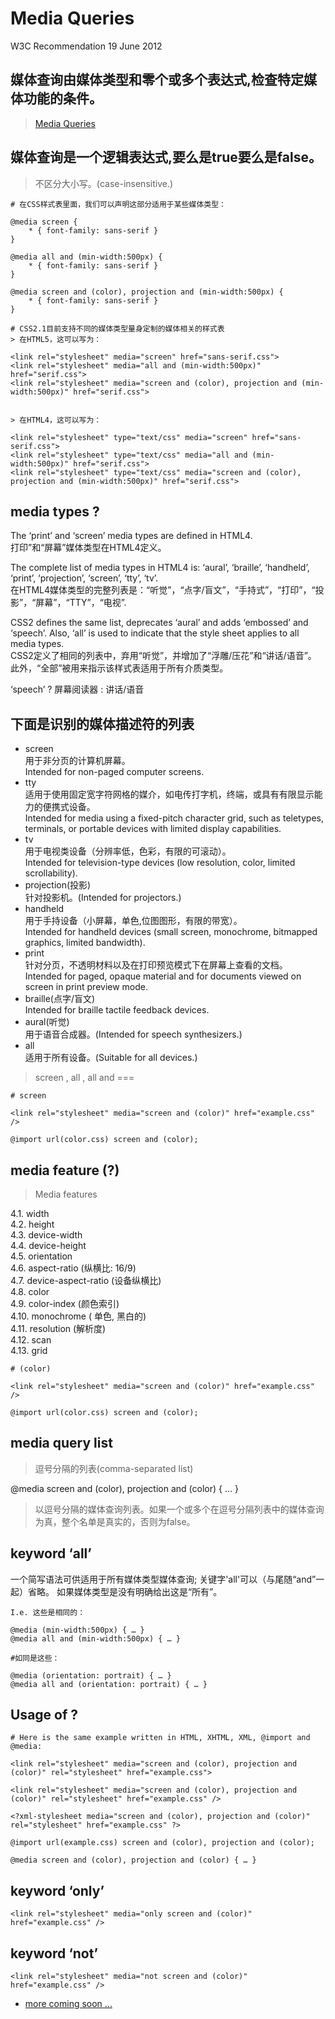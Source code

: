 # Media Queries
W3C Recommendation 19 June 2012

## 媒体查询由媒体类型和零个或多个表达式,检查特定媒体功能的条件。

> [Media Queries](https://www.w3.org/TR/css3-mediaqueries/)

## 媒体查询是一个逻辑表达式,要么是true要么是false。

> 不区分大小写。(case-insensitive.)

```code
# 在CSS样式表里面，我们可以声明这部分适用于某些媒体类型：

@media screen {
    * { font-family: sans-serif }
}

@media all and (min-width:500px) {
    * { font-family: sans-serif }
}

@media screen and (color), projection and (min-width:500px) {
    * { font-family: sans-serif }
}

# CSS2.1目前支持不同的媒体类型量身定制的媒体相关的样式表
> 在HTML5，这可以写为：

<link rel="stylesheet" media="screen" href="sans-serif.css">
<link rel="stylesheet" media="all and (min-width:500px)" href="serif.css">
<link rel="stylesheet" media="screen and (color), projection and (min-width:500px)" href="serif.css">


> 在HTML4，这可以写为：

<link rel="stylesheet" type="text/css" media="screen" href="sans-serif.css">
<link rel="stylesheet" type="text/css" media="all and (min-width:500px)" href="serif.css">
<link rel="stylesheet" type="text/css" media="screen and (color), projection and (min-width:500px)" href="serif.css">
```

## media types ?
The ‘print’ and ‘screen’ media types are defined in HTML4.  
打印”和“屏幕”媒体类型在HTML4定义。

 The complete list of media types in HTML4 is: ‘aural’, ‘braille’, ‘handheld’, ‘print’, ‘projection’, ‘screen’, ‘tty’, ‘tv’.  
 在HTML4媒体类型的完整列表是：“听觉”，“点字/盲文”，“手持式”，“打印”，“投影”，“屏幕”，“TTY”，“电视”.

 CSS2 defines the same list, deprecates ‘aural’ and adds ‘embossed’ and ‘speech’. Also, ‘all’ is used to indicate that the style sheet applies to all media types.  
 CSS2定义了相同的列表中，弃用“听觉”，并增加了“浮雕/压花”和“讲话/语音”。  
 此外，“全部”被用来指示该样式表适用于所有介质类型。   

 ‘speech’ ? 屏幕阅读器 : 讲话/语音

## 下面是识别的媒体描述符的列表

* screen  
  用于非分页的计算机屏幕。    
  Intended for non-paged computer screens.  
* tty   
  适用于使用固定宽字符网格的媒介，如电传打字机，终端，或具有有限显示能力的便携式设备。  
  Intended for media using a fixed-pitch character grid, such as teletypes, terminals, or portable devices with limited display capabilities.
* tv  
  用于电视类设备（分辨率低，色彩，有限的可滚动）。  
  Intended for television-type devices (low resolution, color, limited scrollability).  
* projection(投影)  
  针对投影机。(Intended for projectors.)  
* handheld   
  用于手持设备（小屏幕，单色,位图图形，有限的带宽）。  
  Intended for handheld devices (small screen, monochrome, bitmapped graphics, limited bandwidth).  
* print  
  针对分页，不透明材料以及在打印预览模式下在屏幕上查看的文档。  
  Intended for paged, opaque material and for documents viewed on screen in print preview mode.  
* braille(点字/盲文)  
  Intended for braille tactile feedback devices.  
* aural(听觉)  
  用于语音合成器。(Intended for speech synthesizers.)  
* all  
  适用于所有设备。(Suitable for all devices.)  

> screen , all , all and ===  


```code
# screen

<link rel="stylesheet" media="screen and (color)" href="example.css" />

@import url(color.css) screen and (color);

```

## media feature (?)
> Media features

4.1. width  
4.2. height  
4.3. device-width  
4.4. device-height  
4.5. orientation  
4.6. aspect-ratio   (纵横比: 16/9)  
4.7. device-aspect-ratio  (设备纵横比)  
4.8. color  
4.9. color-index  (颜色索引)   
4.10. monochrome (	单色, 黑白的)  
4.11. resolution  (解析度)  
4.12. scan  
4.13. grid  

```code
# (color)

<link rel="stylesheet" media="screen and (color)" href="example.css" />

@import url(color.css) screen and (color);

```



## media query list

> 逗号分隔的列表(comma-separated list)

@media screen and (color), projection and (color) { … }

> 以逗号分隔的媒体查询列表。如果一个或多个在逗号分隔列表中的媒体查询为真，整个名单是真实的，否则为false。











## keyword ‘all’

一个简写语法可供适用于所有媒体类型媒体查询;
关键字'all'可以（与尾随“and”一起）省略。
如果媒体类型是没有明确给出这是“所有”。

```code
I.e. 这些是相同的：

@media (min-width:500px) { … }
@media all and (min-width:500px) { … }

#如同是这些：

@media (orientation: portrait) { … }
@media all and (orientation: portrait) { … }
```

## Usage of ?

```code
# Here is the same example written in HTML, XHTML, XML, @import and @media:

<link rel="stylesheet" media="screen and (color), projection and (color)" rel="stylesheet" href="example.css">

<link rel="stylesheet" media="screen and (color), projection and (color)" rel="stylesheet" href="example.css" />

<?xml-stylesheet media="screen and (color), projection and (color)" rel="stylesheet" href="example.css" ?>

@import url(example.css) screen and (color), projection and (color);

@media screen and (color), projection and (color) { … }

```

## keyword ‘only’

```code
<link rel="stylesheet" media="only screen and (color)" href="example.css" />
```

## keyword ‘not’

```code
<link rel="stylesheet" media="not screen and (color)" href="example.css" />
```

* [more coming soon ...](http://xgqfrms.xyz)
